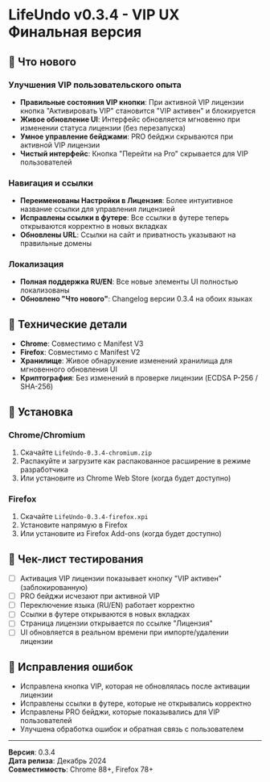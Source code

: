 # LifeUndo v0.3.4 - VIP UX Финальная версия

## 🎯 Что нового

### Улучшения VIP пользовательского опыта
- **Правильные состояния VIP кнопки**: При активной VIP лицензии кнопка "Активировать VIP" становится "VIP активен" и блокируется
- **Живое обновление UI**: Интерфейс обновляется мгновенно при изменении статуса лицензии (без перезапуска)
- **Умное управление бейджами**: PRO бейджи скрываются при активной VIP лицензии
- **Чистый интерфейс**: Кнопка "Перейти на Pro" скрывается для VIP пользователей

### Навигация и ссылки
- **Переименованы Настройки в Лицензия**: Более интуитивное название ссылки для управления лицензией
- **Исправлены ссылки в футере**: Все ссылки в футере теперь открываются корректно в новых вкладках
- **Обновлены URL**: Ссылки на сайт и приватность указывают на правильные домены

### Локализация
- **Полная поддержка RU/EN**: Все новые элементы UI полностью локализованы
- **Обновлено "Что нового"**: Changelog версии 0.3.4 на обоих языках

## 🔧 Технические детали

- **Chrome**: Совместимо с Manifest V3
- **Firefox**: Совместимо с Manifest V2  
- **Хранилище**: Живое обнаружение изменений хранилища для мгновенного обновления UI
- **Криптография**: Без изменений в проверке лицензии (ECDSA P-256 / SHA-256)

## 🚀 Установка

### Chrome/Chromium
1. Скачайте `LifeUndo-0.3.4-chromium.zip`
2. Распакуйте и загрузите как распакованное расширение в режиме разработчика
3. Или установите из Chrome Web Store (когда будет доступно)

### Firefox
1. Скачайте `LifeUndo-0.3.4-firefox.xpi`
2. Установите напрямую в Firefox
3. Или установите из Firefox Add-ons (когда будет доступно)

## 📝 Чек-лист тестирования

- [ ] Активация VIP лицензии показывает кнопку "VIP активен" (заблокированную)
- [ ] PRO бейджи исчезают при активной VIP
- [ ] Переключение языка (RU/EN) работает корректно
- [ ] Ссылки в футере открываются в новых вкладках
- [ ] Страница лицензии открывается по ссылке "Лицензия"
- [ ] UI обновляется в реальном времени при импорте/удалении лицензии

## 🐛 Исправления ошибок

- Исправлена кнопка VIP, которая не обновлялась после активации лицензии
- Исправлены ссылки в футере, которые не открывались корректно
- Исправлены PRO бейджи, которые показывались для VIP пользователей
- Улучшена обработка ошибок и обратная связь с пользователем

---

**Версия**: 0.3.4  
**Дата релиза**: Декабрь 2024  
**Совместимость**: Chrome 88+, Firefox 78+




























